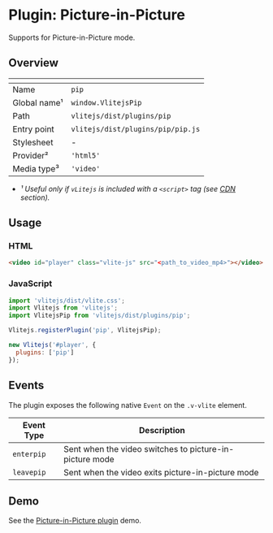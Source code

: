 # Plugin: Picture-in-Picture

Supports for Picture-in-Picture mode.

## Overview

| <!-- -->          | <!-- -->                          |
| ----------------- | --------------------------------- |
| Name              | `pip`                             |
| Global name&sup1; | `window.VlitejsPip`               |
| Path              | `vlitejs/dist/plugins/pip`        |
| Entry point       | `vlitejs/dist/plugins/pip/pip.js` |
| Stylesheet        | -                                 |
| Provider&sup2;    | `'html5'`                         |
| Media type&sup3;  | `'video'`                         |

- _&sup1; Useful only if `vLitejs` is included with a `<script>` tag (see [CDN](../../../README.md#CDN) section)._

## Usage

### HTML

```html
<video id="player" class="vlite-js" src="<path_to_video_mp4>"></video>
```

### JavaScript

```js
import 'vlitejs/dist/vlite.css';
import Vlitejs from 'vlitejs';
import VlitejsPip from 'vlitejs/dist/plugins/pip';

Vlitejs.registerPlugin('pip', VlitejsPip);

new Vlitejs('#player', {
  plugins: ['pip']
});
```

## Events

The plugin exposes the following native `Event` on the `.v-vlite` element.

| Event Type | Description                                             |
| ---------- | ------------------------------------------------------- |
| `enterpip` | Sent when the video switches to picture-in-picture mode |
| `leavepip` | Sent when the video exits picture-in-picture mode       |

## Demo

See the [Picture-in-Picture plugin](https://jsfiddle.net/yoriiis/fdyjt8pg) demo.

